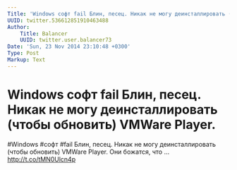 ```yaml
---
Title: 'Windows софт fail Блин, песец. Никак не могу деинсталлировать (чтобы обновить) VMWare Player.'
UUID: twitter.536612851910463488
Author:
    Title: Balancer
    UUID: twitter.user.balancer73
Date: 'Sun, 23 Nov 2014 23:10:48 +0300'
Type: Post
Markup: Text
---
```


# Windows софт fail Блин, песец. Никак не могу деинсталлировать (чтобы обновить) VMWare Player.

#Windows #софт #fail Блин, песец. Никак не могу
деинсталлировать (чтобы обновить) VMWare Player. Они
божатся, что … http://t.co/tMN0Ulcn4p
